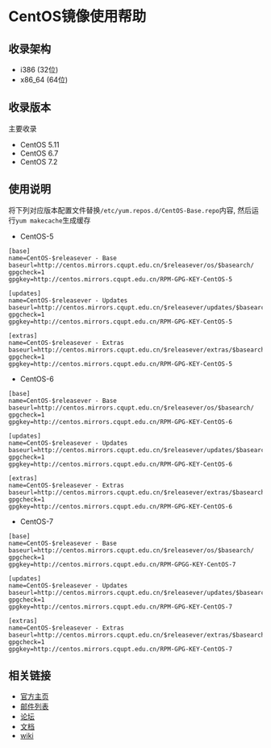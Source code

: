 # CentOS镜像使用帮助


## 收录架构

- i386 (32位)
- x86_64 (64位)

## 收录版本
主要收录

- CentOS 5.11
- CentOS 6.7
- CentOS 7.2

## 使用说明

将下列对应版本配置文件替换`/etc/yum.repos.d/CentOS-Base.repo`内容, 然后运行`yum makecache`生成缓存

- CentOS-5

<pre><code>[base]
name=CentOS-$releasever - Base
baseurl=http://centos.mirrors.cqupt.edu.cn/$releasever/os/$basearch/
gpgcheck=1
gpgkey=http://centos.mirrors.cqupt.edu.cn/RPM-GPG-KEY-CentOS-5

[updates]
name=CentOS-$releasever - Updates
baseurl=http://centos.mirrors.cqupt.edu.cn/$releasever/updates/$basearch/
gpgcheck=1
gpgkey=http://centos.mirrors.cqupt.edu.cn/RPM-GPG-KEY-CentOS-5

[extras]
name=CentOS-$releasever - Extras
baseurl=http://centos.mirrors.cqupt.edu.cn/$releasever/extras/$basearch/
gpgcheck=1
gpgkey=http://centos.mirrors.cqupt.edu.cn/RPM-GPG-KEY-CentOS-5</code></pre>

- CentOS-6

<pre><code>[base]
name=CentOS-$releasever - Base
baseurl=http://centos.mirrors.cqupt.edu.cn/$releasever/os/$basearch/
gpgcheck=1
gpgkey=http://centos.mirrors.cqupt.edu.cn/RPM-GPG-KEY-CentOS-6

[updates]
name=CentOS-$releasever - Updates
baseurl=http://centos.mirrors.cqupt.edu.cn/$releasever/updates/$basearch/
gpgcheck=1
gpgkey=http://centos.mirrors.cqupt.edu.cn/RPM-GPG-KEY-CentOS-6

[extras]
name=CentOS-$releasever - Extras
baseurl=http://centos.mirrors.cqupt.edu.cn/$releasever/extras/$basearch/
gpgcheck=1
gpgkey=http://centos.mirrors.cqupt.edu.cn/RPM-GPG-KEY-CentOS-6</code></pre>

- CentOS-7

<pre><code>[base]
name=CentOS-$releasever - Base
baseurl=http://centos.mirrors.cqupt.edu.cn/$releasever/os/$basearch/
gpgcheck=1
gpgkey=http://centos.mirrors.cqupt.edu.cn/RPM-GPGG-KEY-CentOS-7

[updates]
name=CentOS-$releasever - Updates
baseurl=http://centos.mirrors.cqupt.edu.cn/$releasever/updates/$basearch/
gpgcheck=1
gpgkey=http://centos.mirrors.cqupt.edu.cn/RPM-GPG-KEY-CentOS-7

[extras]
name=CentOS-$releasever - Extras
baseurl=http://centos.mirrors.cqupt.edu.cn/$releasever/extras/$basearch/
gpgcheck=1
gpgkey=http://centos.mirrors.cqupt.edu.cn/RPM-GPG-KEY-CentOS-7</code></pre>
        
        
        
## 相关链接

- [官方主页](http://www.centos.org/)
- [邮件列表](https://wiki.centos.org/GettingHelp/ListInfo)
- [论坛](https://www.centos.org/forums/)
- [文档](https://www.centos.org/docs/)
- [wiki](https://wiki.centos.org/)




